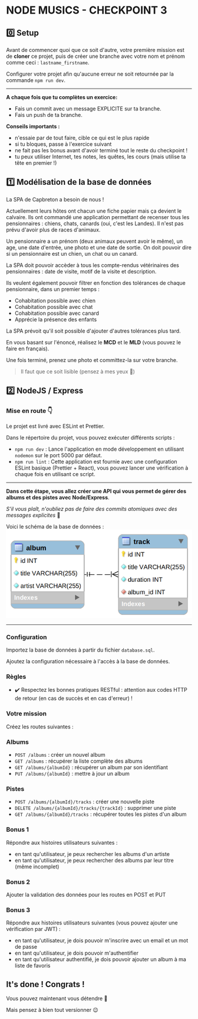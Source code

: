 # NODE MUSICS - CHECKPOINT 3

## :zero: Setup

Avant de commencer quoi que ce soit d'autre, votre première mission est de **cloner** ce projet, puis de créer une branche avec votre nom et prénom comme ceci : `lastname_firstname`.

Configurer votre projet afin qu'aucune erreur ne soit retournée par la commande `npm run dev`.

---

**A chaque fois que tu complètes un exercice:**

- Fais un commit avec un message EXPLICITE sur ta branche.
- Fais un push de ta branche.

**Conseils importants :**

- n'essaie par de tout faire, cible ce qui est le plus rapide
- si tu bloques, passe à l'exercice suivant
- ne fait pas les bonus avant d'avoir terminé tout le reste du checkpoint !
- tu peux utiliser Internet, tes notes, les quêtes, les cours (mais utilise ta tête en premier !)

## :one: Modélisation de la base de données

La SPA de Capbreton a besoin de nous !

Actuellement leurs hôtes ont chacun une fiche papier mais ça devient le calvaire. Ils ont commandé une application permettant de recenser tous les pensionnaires : chiens, chats, canards (oui, c'est les Landes). Il n'est pas prévu d'avoir plus de races d'animaux.

Un pensionnaire a un prénom (deux animaux peuvent avoir le même), un age, une date d'entrée, une photo et une date de sortie. On doit pouvoir dire si un pensionnaire est un chien, un chat ou un canard.

La SPA doit pouvoir accèder à tous les compte-rendus vétérinaires des pensionnaires : date de visite, motif de la visite et description.

Ils veulent également pouvoir filtrer en fonction des tolérances de chaque pensionnaire, dans un premier temps :
​

- Cohabitation possible avec chien
- Cohabitation possible avec chat
- Cohabitation possible avec canard
- Apprécie la présence des enfants

La SPA prévoit qu'il soit possible d'ajouter d'autres tolérances plus tard.

En vous basant sur l'énoncé, réalisez le **MCD** et le **MLD** (vous pouvez le faire en français).

Une fois terminé, prenez une photo et committez-la sur votre branche.

> Il faut que ce soit lisible (pensez à mes yeux :eyes:)

## :two: NodeJS / Express

### Mise en route :point_down:

Le projet est livré avec ESLint et Prettier.

Dans le répertoire du projet, vous pouvez exécuter différents scripts :

- `npm run dev` : Lance l'application en mode développement en utilisant `nodemon` sur le port 5000 par défaut.
- `npm run lint` : Cette application est fournie avec une configuration ESLint basique (Prettier + React), vous pouvez lancer une vérification à chaque fois en utilisant ce script.

---

**Dans cette étape, vous allez créer une API qui vous permet de gérer des albums et des pistes avec Node/Express**.

_S'il vous plaît, n'oubliez pas de faire des commits atomiques avec des messages explicites_ :pray:

Voici le schéma de la base de données :
![UML](./database.png)

---

### Configuration

Importez la base de données à partir du fichier `database.sql`.

Ajoutez la configuration nécessaire à l'accès à la base de données.

### Règles

- :heavy_check_mark: Respectez les bonnes pratiques RESTful : attention aux codes HTTP de retour (en cas de succès et en cas d'erreur) !

### Votre mission

Créez les routes suivantes :

### Albums

- `POST /albums` : créer un nouvel album
- `GET /albums` : récupérer la liste complète des albums
- `GET /albums/{albumId}` : récupérer un album par son identifiant
- `PUT /albums/{albumId}` : mettre à jour un album

### Pistes

- `POST /albums/{albumId}/tracks` : créer une nouvelle piste
- `DELETE /albums/{albumId}/tracks/{trackId}` : supprimer une piste
- `GET /albums/{albumId}/tracks` : récupérer toutes les pistes d'un album

### Bonus 1

Répondre aux histoires utilisateurs suivantes :

- en tant qu'utilisateur, je peux rechercher les albums d'un artiste
- en tant qu'utilisateur, je peux rechercher des albums par leur titre (même incomplet)

### Bonus 2

Ajouter la validation des données pour les routes en POST et PUT

### Bonus 3

Répondre aux histoires utilisateurs suivantes (vous pouvez ajouter une vérification par JWT) :

- en tant qu'utilisateur, je dois pouvoir m'inscrire avec un email et un mot de passe
- en tant qu'utilisateur, je dois pouvoir m'authentifier
- en tant qu'utilisateur authentifié, je dois pouvoir ajouter un album à ma liste de favoris

## It's done ! Congrats !

Vous pouvez maintenant vous détendre :beers:

Mais pensez à bien tout versionner :wink:
